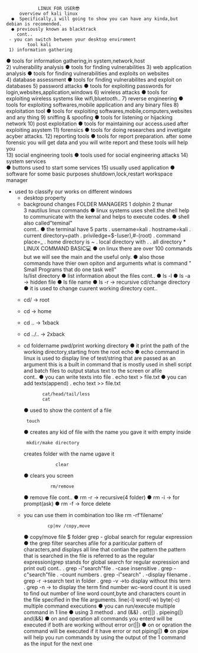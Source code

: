                 LINUX FOR USER😎
         overview of kali linux
      ●  Specifically,i will going to show you can have any kinda,but debian is recomended.
      ● previously known as blacktrack  
        cont..
     - you can switch between your desktop enviroment
            tool kali
     1) information gathering
   ● tools for information gathering,in system,network,host  
     2) vulnerability analysis
   ● tools for finding vulnerabilities
     3) web application analysis
   ● tools for finding vulnerabilities and exploits on websites     
     4) database assessment 
   ● tools for finding vulnerabilites and exploit on databases
     5) password attacks
   ● tools for exploiting passwords for login,websites,application,windows
     6) wireless attacks
   ● tools for exploiting wireless systems like wifi,bluetooth..
     7) reverse engineering
   ● tools for exploiting softwares,mobile application and any binary files
     8) exploitation tool
   ● tools for exploiting softwares,mobile,computers,websites and any thing 
     9) sniffing & spoofing
   ● tools for listening or hijacking network
     10) post exploitation
   ● tools for maintaining our access.used after exploiting asystem
     11) forensics
   ● tools for doing researches and invetigate acyber attacks.
     12) reporting tools
   ● tools for report preparation. after some forensic you will get data and you will write report and these tools will help you  
     13) social engineering tools
   ● tools used for social engineering attacks
     14) system services   
   ● buttons used to start some services 
     15) usually used application
   ● software for some basic purposes
        shutdown,lock,restart
     workspace manager
   - used to classify our works on different windows     
     * desktop property
     * background changes 
             FOLDER MANAGERS
         1 dolphin
         2 thunar    
         3 nautilus
                      linux commands
       ● linux systems uses shell.the shell help to communicate with the kernal and helps to execute codes.
       ● shell also called"teminal"   
         comt..
     ● the terminal have 5 parts
        . username=kali
        . hostname=kali
        . current directory=path
        . priviledge=$-(user),#-(root)
        . command place=_
      . home directory is ~
      . local directory with .
      . all directory *
                    LINUX COMMAND BASIC💻
      ● on linux there are over 100 commands but we will see the main and the useful only.
      ● also those commands have thier own opiton and arguments
                    what is command
            " Small Programs that do one task well"                
          ls/list directory
     ● list information about the files
     cont..
     ● ls -l 
     ● ls -a -> hidden file
     ● ls file name
     ● ls -r  -> recursive 
          cd/change directory
    ● it is used to change cuurent working directory
     cont..
     - cd/ -> root
     - cd -> home
     - cd .. -> 1xback
     - cd ../.. -> 2xback
     - cd foldername
              pwd/print working directory
       ● it print the path of the working directory,starting from the root
               echo
    ● echo command in linux is used to display line of test/string that are passed as an argument this is a built in command that is mostly used in shell script and batch files to output status text to the screen or afile  
              cont..
    ● you can write texts into file
       . echo text > file.txt
    ● you can add texts(append)
       . echo text >> file.txt

                  cat/head/tail/less
                  cat
         ● used to show the content of a file

            touch
        ● creates any kid of file with the name you gave it with empty inside

            mkdir/make directory
         creates folder with the name ugave it

                       clear
        ● clears you screen
                     
                     rm/remove
        ● remove file
      cont..
      ● rm -r -> recursive(4 folder)
      ● rm -i -> for prompt(ask)
      ● rm -f -> force delete
     - you can use them in combination too like rm -rf'filename'
                    
                    cp|mv /copy,move
          ● copy/move file $ folder
                    grep - global search for regular expression
           ● the grep filter searches afile for a pariticular pattern of characters,and displays all line that contian the pattern the pattern that is searched in the file is referred to as the regular expression(grep stands for global search for regular expression and print out)
        cont..
      . grep -i"search"file
         . -case insensitive
      . grep -c"search"file
          . -count numbers
      . grep -l"search"
          . -display filename
      . grep -r ->search text in folder
      . grep -v ->to display without this term
      . grep -n -> to display the term find number
               wc-word count
        it is used to find out number of line word count,byte and characters count in the file specified in the file arguments.
     line(-l)     word(-w)     byte(-c)
           multiple command executions
    ● you can run/execute multiple command in 1 line
    ● using 3 method
       . and (&&)    . or(||)   . pipeing(|)
              and(&&)
     ● on and operation all commands you enterd will be executed if both are working without error
                or(||)
    ● on or opration the command will be executed if it have error or not 
                piping(|)
    ● on pipe will help you run commands by using the output of the 1 command as the input for the next one           
                   











































































